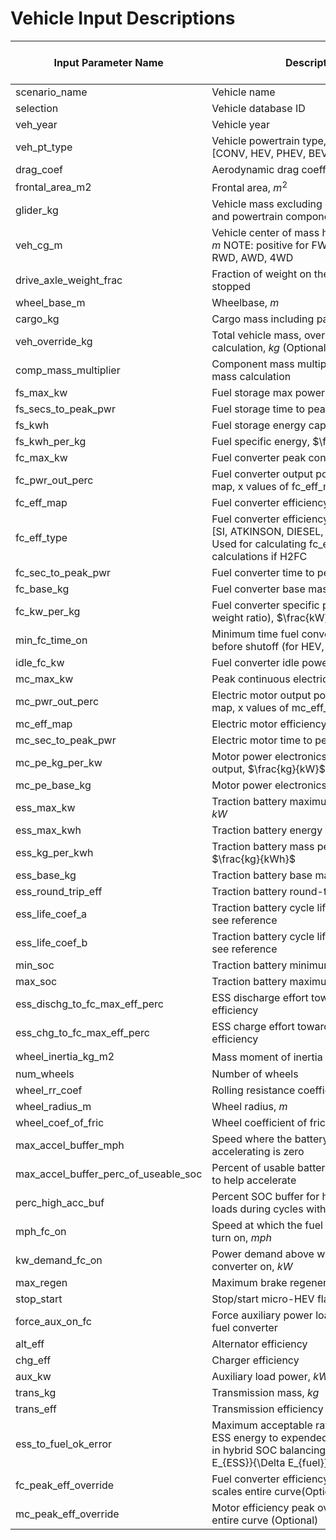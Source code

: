 # Vehicle Input Descriptions

| **Input Parameter Name**                   | **Description**                                                                                                                                       | **Data Type(s) Accepted**      |
|--------------------------------------|---------------------------------------------------------------------------------------------------------------------------------------------------|----------------|
| scenario_name                        | Vehicle name                                                                                                                                      |  string        |
| selection                            | Vehicle database ID                                                                                                                               |  int           |
| veh_year                             | Vehicle year                                                                                                                                      |  int           |
| veh_pt_type                          | Vehicle powertrain type, one of [CONV, HEV, PHEV, BEV]                                                                                            |  string        |
| drag_coef                            | Aerodynamic drag coefficient                                                                                                                      |  float         |
| frontal_area_m2                      | Frontal area, $m^2$                                                                                                                               |  float         |
| glider_kg                            | Vehicle mass excluding cargo, passengers, and powertrain components, $kg$                                                                         |  float         |
| veh_cg_m                             | Vehicle center of mass height, $m$ NOTE: positive for FWD, negative for RWD, AWD, 4WD                                                             |  float         |
| drive_axle_weight_frac               | Fraction of weight on the drive axle while stopped                                                                                                |  float         |
| wheel_base_m                         | Wheelbase, $m$                                                                                                                                    |  float         |
| cargo_kg                             | Cargo mass including passengers, $kg$                                                                                                             |  float         |
| veh_override_kg                      | Total vehicle mass, overrides mass calculation, $kg$ (Optional)                                                                                             |  float |
| comp_mass_multiplier                 | Component mass multiplier for vehicle mass calculation                                                                                            |  float         |
| fs_max_kw                            | Fuel storage max power output, $kW$                                                                                                               |  float         |
| fs_secs_to_peak_pwr                  | Fuel storage time to peak power, $s$                                                                                                              |  float         |
| fs_kwh                               | Fuel storage energy capacity, $kWh$                                                                                                               |  float         |
| fs_kwh_per_kg                        | Fuel specific energy, $\frac{kWh}{kg}$                                                                                                            |  float         |
| fc_max_kw                            | Fuel converter peak continuous power, $kW$                                                                                                        |  float         |
| fc_pwr_out_perc                      | Fuel converter output power percentage map, x values of fc_eff_map                                                                                |  list\[float\] |
| fc_eff_map                           | Fuel converter efficiency map                                                                                                                     |  list\[float\] |
| fc_eff_type                          | Fuel converter efficiency type, one of [SI, ATKINSON, DIESEL, H2FC, HD_DIESEL] Used for calculating fc_eff_map, and other calculations if H2FC    |  string        |
| fc_sec_to_peak_pwr                   | Fuel converter time to peak power, $s$                                                                                                            |  float         |
| fc_base_kg                           | Fuel converter base mass, $kg$                                                                                                                    |  float         |
| fc_kw_per_kg                         | Fuel converter specific power (power-to-weight ratio), $\frac{kW}{kg}$                                                                            |  float         |
| min_fc_time_on                       | Minimum time fuel converter must be on before shutoff (for HEV, PHEV)                                                                             |  float         |
| idle_fc_kw                           | Fuel converter idle power, $kW$                                                                                                                   |  float         |
| mc_max_kw                            | Peak continuous electric motor power, $kW$                                                                                                        |  float         |
| mc_pwr_out_perc                      | Electric motor output power percentage map, x values of mc_eff_map                                                                                |  list\[float\] |
| mc_eff_map                           | Electric motor efficiency map                                                                                                                     |  list\[float\] |
| mc_sec_to_peak_pwr                   | Electric motor time to peak power, $s$                                                                                                            |  float         |
| mc_pe_kg_per_kw                      | Motor power electronics mass per power output, $\frac{kg}{kW}$                                                                                    |  float         |
| mc_pe_base_kg                        | Motor power electronics base mass, $kg$                                                                                                           |  float         |
| ess_max_kw                           | Traction battery maximum power output, $kW$                                                                                                       |  float         |
| ess_max_kwh                          | Traction battery energy capacity, $kWh$                                                                                                           |  float         |
| ess_kg_per_kwh                       | Traction battery mass per energy, $\frac{kg}{kWh}$                                                                                                |  float         |
| ess_base_kg                          | Traction battery base mass, $kg$                                                                                                                  |  float         |
| ess_round_trip_eff                   | Traction battery round-trip efficiency                                                                                                            |  float         |
| ess_life_coef_a                      | Traction battery cycle life coefficient A, see reference                                                                                          |  float         |
| ess_life_coef_b                      | Traction battery cycle life coefficient B, see reference                                                                                          |  float         |
| min_soc                              | Traction battery minimum state of charge                                                                                                          |  float         |
| max_soc                              | Traction battery maximum state of charge                                                                                                          |  float         |
| ess_dischg_to_fc_max_eff_perc        | ESS discharge effort toward max FC efficiency                                                                                                     |  float         |
| ess_chg_to_fc_max_eff_perc           | ESS charge effort toward max FC efficiency                                                                                                        |  float         |
| wheel_inertia_kg_m2                  | Mass moment of inertia per wheel, $kg \cdot m^2$                                                                                                  |  float         |
| num_wheels                           | Number of wheels                                                                                                                                  |  float         |
| wheel_rr_coef                        | Rolling resistance coefficient                                                                                                                    |  float         |
| wheel_radius_m                       | Wheel radius, $m$                                                                                                                                 |  float         |
| wheel_coef_of_fric                   | Wheel coefficient of friction                                                                                                                     |  float         |
| max_accel_buffer_mph                 | Speed where the battery reserved for accelerating is zero                                                                                         |  float         |
| max_accel_buffer_perc_of_useable_soc | Percent of usable battery energy reserved to help accelerate                                                                                      |  float         |
| perc_high_acc_buf                    | Percent SOC buffer for high accessory loads during cycles with long idle time                                                                     |  float         |
| mph_fc_on                            | Speed at which the fuel converter must turn on, $mph$                                                                                             |  float         |
| kw_demand_fc_on                      | Power demand above which to require fuel converter on, $kW$                                                                                       |  float         |
| max_regen                            | Maximum brake regeneration efficiency                                                                                                             |  float         |
| stop_start                           | Stop/start micro-HEV flag                                                                                                                         |  bool          |
| force_aux_on_fc                      | Force auxiliary power load to come from fuel converter                                                                                            |  bool          |
| alt_eff                              | Alternator efficiency                                                                                                                             |  float         |
| chg_eff                              | Charger efficiency                                                                                                                                |  float         |
| aux_kw                               | Auxiliary load power, $kW$                                                                                                                        |  float         |
| trans_kg                             | Transmission mass, $kg$                                                                                                                           |  float         |
| trans_eff                            | Transmission efficiency                                                                                                                           |  float         |
| ess_to_fuel_ok_error                 | Maximum acceptable ratio of change in ESS energy to expended fuel energy (used in hybrid SOC balancing), $\frac{\Delta E_{ESS}}{\Delta E_{fuel}}$ |  float         |
| fc_peak_eff_override                 | Fuel converter efficiency peak override, scales entire curve(Optional)                                                                                      |  float |
| mc_peak_eff_override                 | Motor efficiency peak override, scales entire curve (Optional)                                                                                            |  float |
